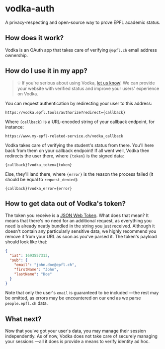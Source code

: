 # vodka-auth

A privacy-respecting and open-source way to prove EPFL academic status.

## How does it work?

Vodka is an OAuth app that takes care of verifying `@epfl.ch` email address ownership.

## How do I use it in my app?

> 💡 If you're serious about using Vodka, [let us know](mailto:contact@epfl.tools)! We can provide your website with verified status and improve your users' experience on Vodka.

You can request authentication by redirecting your user to this address:
```
https://vodka.epfl.tools/authorize?redirect={callback}
```
Where `{callback}` is a URL-encoded string of your callback endpoint, for instance:
```
https://www.my-epfl-related-service.ch/vodka_callback
```

Vodka takes care of verifying the student's status from there. You'll here back from them on your callback endpoint! If all went well, Vodka then redirects the user there, where `{token}` is the signed data:
```
{callback}?vodka_token={token}
```
Else, they'll land there, where `{error}` is the reason the process failed (it should be equal to `request_denied`):
```
{callback}?vodka_error={error}
```

## How to get data out of Vodka's token?

The token you receive is a [JSON Web Token](https://jwt.io/). What does that mean? It means that there's no need for an additional request, as everything you need is already neatly bundled in the string you just received.
Although it doesn't contain any particularly sensitive data, we highly recommend you remove it from your URL as soon as you've parsed it. The token's payload should look like that:
```json
{
  "iat": 1693557313,
  "sub": {
    "email": "john.doe@epfl.ch",
    "firstName": "John",
    "lastName": "Doe"
  }
}
```
Note that only the user's `email` is guaranteed to be included —the rest may be omitted, as errors may be encountered on our end as we parse `people.epfl.ch` data.

## What next?

Now that you've got your user's data, you may manage their session independently. As of now, Vodka does not take care of securely managing your sessions —all it does is provide a means to verify identity ad hoc.
